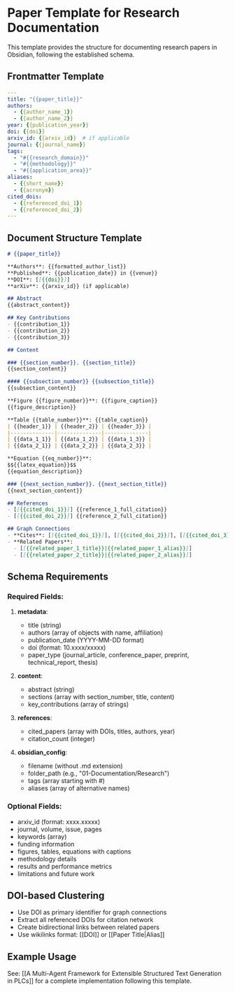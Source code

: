 # Paper Template for Research Documentation

This template provides the structure for documenting research papers in Obsidian, following the established schema.

## Frontmatter Template
```yaml
---
title: "{{paper_title}}"
authors:
  - {{author_name_1}}
  - {{author_name_2}}
year: {{publication_year}}
doi: {{doi}}
arxiv_id: {{arxiv_id}}  # if applicable
journal: {{journal_name}}
tags:
  - "#{{research_domain}}"
  - "#{{methodology}}"
  - "#{{application_area}}"
aliases:
  - {{short_name}}
  - {{acronym}}
cited_dois:
  - {{referenced_doi_1}}
  - {{referenced_doi_2}}
---
```

## Document Structure Template

```markdown
# {{paper_title}}

**Authors**: {{formatted_author_list}}
**Published**: {{publication_date}} in {{venue}}
**DOI**: [[{{doi}}]]
**arXiv**: {{arxiv_id}} (if applicable)

## Abstract
{{abstract_content}}

## Key Contributions
- {{contribution_1}}
- {{contribution_2}}
- {{contribution_3}}

## Content

### {{section_number}}. {{section_title}}
{{section_content}}

#### {{subsection_number}} {{subsection_title}}
{{subsection_content}}

**Figure {{figure_number}}**: {{figure_caption}}
{{figure_description}}

**Table {{table_number}}**: {{table_caption}}
| {{header_1}} | {{header_2}} | {{header_3}} |
|--------------|--------------|--------------|
| {{data_1_1}} | {{data_1_2}} | {{data_1_3}} |
| {{data_2_1}} | {{data_2_2}} | {{data_2_3}} |

**Equation {{eq_number}}**: 
$${{latex_equation}}$$
{{equation_description}}

### {{next_section_number}}. {{next_section_title}}
{{next_section_content}}

## References
- [[{{cited_doi_1}}]] {{reference_1_full_citation}}
- [[{{cited_doi_2}}]] {{reference_2_full_citation}}

## Graph Connections
- **Cites**: [[{{cited_doi_1}}]], [[{{cited_doi_2}}]], [[{{cited_doi_3}}]]
- **Related Papers**: 
  - [[{{related_paper_1_title}}|{{related_paper_1_alias}}]]
  - [[{{related_paper_2_title}}|{{related_paper_2_alias}}]]
```

## Schema Requirements

### Required Fields:
1. **metadata**:
   - title (string)
   - authors (array of objects with name, affiliation)
   - publication_date (YYYY-MM-DD format)
   - doi (format: 10.xxxx/xxxxx)
   - paper_type (journal_article, conference_paper, preprint, technical_report, thesis)

2. **content**:
   - abstract (string)
   - sections (array with section_number, title, content)
   - key_contributions (array of strings)

3. **references**:
   - cited_papers (array with DOIs, titles, authors, year)
   - citation_count (integer)

4. **obsidian_config**:
   - filename (without .md extension)
   - folder_path (e.g., "01-Documentation/Research")
   - tags (array starting with #)
   - aliases (array of alternative names)

### Optional Fields:
- arxiv_id (format: xxxx.xxxxx)
- journal, volume, issue, pages
- keywords (array)
- funding information
- figures, tables, equations with captions
- methodology details
- results and performance metrics
- limitations and future work

## DOI-based Clustering
- Use DOI as primary identifier for graph connections
- Extract all referenced DOIs for citation network
- Create bidirectional links between related papers
- Use wikilinks format: [[DOI]] or [[Paper Title|Alias]]

## Example Usage
See: [[A Multi-Agent Framework for Extensible Structured Text Generation in PLCs]] for a complete implementation following this template. 